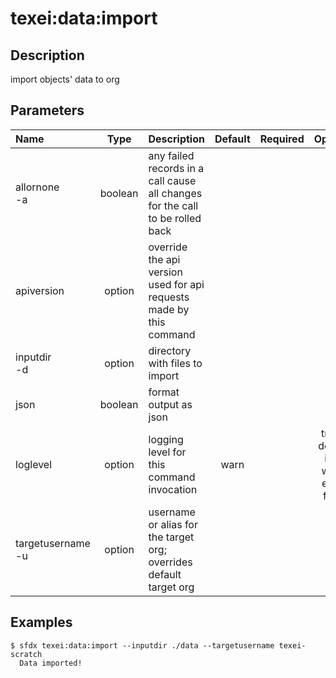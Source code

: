 <!-- This file has been generated with command 'sfdx hardis:doc:plugin:generate'. Please do not update it manually or it may be overwritten -->
# texei:data:import

## Description

import objects' data to org

## Parameters

|Name|Type|Description|Default|Required|Options|
|:---|:--:|:----------|:-----:|:------:|:-----:|
|allornone<br/>-a|boolean|any failed records in a call cause all changes for the call to be rolled back||||
|apiversion|option|override the api version used for api requests made by this command||||
|inputdir<br/>-d|option|directory with files to import||||
|json|boolean|format output as json||||
|loglevel|option|logging level for this command invocation|warn||trace<br/>debug<br/>info<br/>warn<br/>error<br/>fatal|
|targetusername<br/>-u|option|username or alias for the target org; overrides default target org||||

## Examples

```shell
$ sfdx texei:data:import --inputdir ./data --targetusername texei-scratch
  Data imported!
  
```



